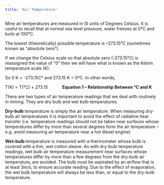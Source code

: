 ```yaml
---
title: 'Air Temperature'
---
```


<p>Mine air temperatures are measured in SI units of Degrees Celsius. It is useful to recall that at normal sea level pressure, water freezes at 0&deg;C and boils at 100&deg;C.</p>
<p>The lowest (theoretically) possible temperature is &ndash;273.15&deg;C (sometimes known as &ldquo;absolute zero&rdquo;).</p>
<p>If we change the Celsius scale so that absolute zero (-273.15&deg;C) is reassigned the value of &ldquo;0&rdquo; then we will have what is known as the Kelvin temperature scale (K).</p>
<p>So 0 K = -273.15C&deg; and 273.15 K = 0&deg;C. In other words,</p>
<p>T(K) = T(&deg;C) + 273.15 &nbsp;&nbsp;&nbsp;&nbsp;&nbsp;&nbsp;&nbsp;&nbsp;&nbsp;&nbsp; <strong>Equation 1 &ndash; Relationship Between &deg;C and K</strong></p>
<p>There are two types of air temperature readings that we deal with routinely in mining. They are dry bulb and wet bulb temperatures.</p>
<p><strong>Dry-bulb </strong>temperature is simply the air temperature. When measuring dry-bulb air temperatures it is important to avoid the effect of radiative heat transfer (i.e. temperature readings should not be taken near surfaces whose temperatures differ by more than several degrees form the air temperature &ndash; e.g. avoid measuring air temperature near a hot diesel engine)</p>
<p><strong>Wet-bulb </strong>temperature is measured with a thermometer whose bulb is covered with a thin, wet cotton sleeve. As with dry-bulb temperature readings, wet bulb air temperature measurement near surfaces whose temperatures differ by more than a few degrees from the dry-bulb air temperature, are avoided. The bulb must be aspirated by an airflow that is at least 3m/s, to ensure accurate reading. Due to the effect of evaporation, the wet bulb temperature will always be less than, or equal to the dry-bulb temperature.</p>